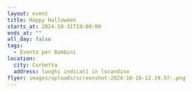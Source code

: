 ```yaml
---
layout: event
title: Happy Halloween
starts_at: 2024-10-31T19:00:00
ends_at: ""
all_day: false
tags:
  - Evento per Bambini
location:
  city: Corbetta
  address: luoghi indicati in locandina
flyer: images/uploads/screenshot-2024-10-16-12.19.57-.png
---
```


